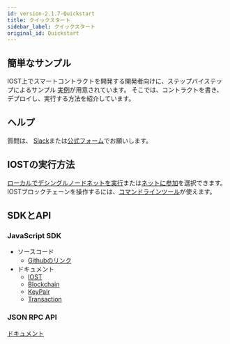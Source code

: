 ```yaml
---
id: version-2.1.7-Quickstart
title: クイックスタート
sidebar_label: クイックスタート
original_id: Quickstart
---
```


##  簡単なサンプル
IOST上でスマートコントラクトを開発する開発者向けに、ステップバイステップによるサンプル [実例](../5-lucky-bet/LuckyBet)が用意されています。
そこでは、コントラクトを書き、デプロイし、実行する方法を紹介しています。

## ヘルプ
質問は、
[Slack](https://iost-community.slack.com/)または[公式フォーム](https://forum.iost.io)でお願いします。

## IOSTの実行方法
[ローカルでデシングルノードネットを実行](../4-running-iost-node/LocalServer)または[ネットに参加](../4-running-iost-node/Deployment)を選択できます。
IOSTブロックチェーンを操作するには、[コマンドラインツール](../4-running-iost-node/iWallet)が使えます。

## SDKとAPI
### JavaScript SDK
* ソースコード
   - [Githubのリンク](https://github.com/iost-official/iost.js)    
* ドキュメント   
   - [IOST](../7-iost-js/IOST-class)   
   - [Blockchain](../7-iost-js/IOST-class)   
   - [KeyPair](../7-iost-js/KeyPair-class)   
   - [Transaction](../7-iost-js/Transaction-class)

### JSON RPC API
[ドキュメント](../6-reference/API)    